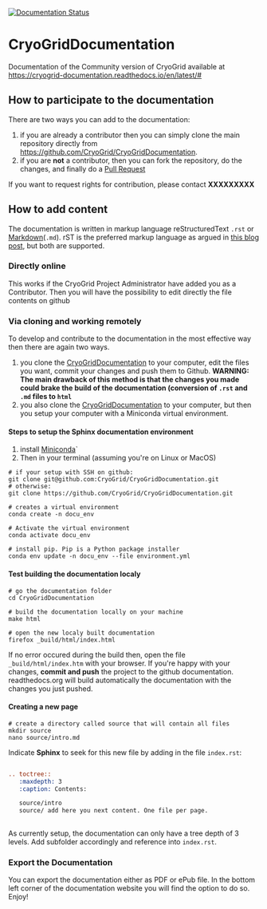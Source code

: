 [![Documentation Status](https://readthedocs.org/projects/cryogrid-documentation/badge/?version=latest)](https://cryogrid-documentation.readthedocs.io/en/latest/?badge=latest)

# CryoGridDocumentation
Documentation of the Community version of CryoGrid available at https://cryogrid-documentation.readthedocs.io/en/latest/#


## How to participate to the documentation

There are two ways you can add to the documentation:
1. if you are already a contributor then you can simply clone the main repository directly from https://github.com/CryoGrid/CryoGridDocumentation. 
2. if you are **not** a contributor, then you can fork the repository, do the changes, and finally do a [Pull Request](https://www.thinkful.com/learn/github-pull-request-tutorial/) 

If you want to request rights for contribution, please contact **XXXXXXXXX**

## How to add content

The documentation is written in markup language reStructuredText `.rst` or [Markdown](https://www.markdownguide.org/basic-syntax/)(`.md`). rST is the preferred markup language as argued in [this blog post](https://www.ericholscher.com/blog/2016/mar/15/dont-use-markdown-for-technical-docs/), but both are supported.

### Directly online
This works if the CryoGrid Project Administrator have added you as a Contributor. Then you will have the possibility to edit directly the file contents on github

### Via cloning and working remotely

To develop and contribute to the documentation in the most effective way then there are again two ways. 
1. you clone the [CryoGridDocumentation](https://github.com/CryoGrid/CryoGridDocumentation) to your computer, edit the files you want, commit your changes and push them to Github. **WARNING: The main drawback of this method is that the changes you made could brake the build of the documentation (conversion of `.rst` and `.md` files to `html`**
2. you also clone the [CryoGridDocumentation](https://github.com/CryoGrid/CryoGridDocumentation) to your computer, but then you setup your computer with a Miniconda virtual environment.

#### Steps to setup the Sphinx documentation environment
1. install [Miniconda](https://docs.conda.io/en/latest/miniconda.html)`
2. Then in your terminal (assuming you're on Linux or MacOS)
```shell
# if your setup with SSH on github:
git clone git@github.com:CryoGrid/CryoGridDocumentation.git
# otherwise:
git clone https://github.com/CryoGrid/CryoGridDocumentation.git

# creates a virtual environment
conda create -n docu_env

# Activate the virtual environment
conda activate docu_env

# install pip. Pip is a Python package installer
conda env update -n docu_env --file environment.yml
```

#### Test building the documentation localy
```shell
# go the documentation folder
cd CryoGridDocumentation

# build the documentation locally on your machine
make html

# open the new localy built documentation
firefox _build/html/index.html
```
If no error occured during the build then, open the file `_build/html/index.htm` with your browser. If you're happy with your changes, **commit and push** the project to the github documentation. readthedocs.org will build automatically the documentation with the changes you just pushed.

#### Creating a new page

```shell
# create a directory called source that will contain all files
mkdir source
nano source/intro.md
```
Indicate **Sphinx** to seek for this new file by adding in the file `index.rst`:
```rst

.. toctree::
   :maxdepth: 3
   :caption: Contents:

   source/intro
   source/ add here you next content. One file per page. 
   
```
As currently setup, the documentation can only have a tree depth of 3 levels. Add subfolder accordingly and reference into `index.rst`.

### Export the Documentation
You can export the documentation either as PDF or ePub file. In the bottom left corner of the documentation website you will find the option to do so. Enjoy!

